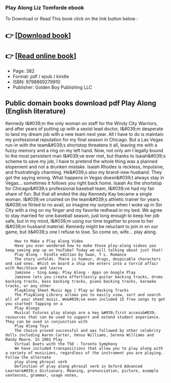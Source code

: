 ### Play Along Liz Tomforde ebook

To Download or Read This book click on the link button below :

## 👉  [**[Download book](http://ebooksharez.info/download.php?group=book&from=github.com&id=713908&lnk=1081 "Download book")**]

## 👉  [**[Read online book](http://ebooksharez.info/download.php?group=book&from=github.com&id=713908&lnk=1081 "Read online book")**]


* Page: 382
* Format: pdf / epub / kindle
* ISBN: 9798869279910
* Publisher: Golden Boy Publishing LLC



## Public domain books download pdf Play Along (English literature)



Kennedy I&amp;#039;m the only woman on staff for the Windy City Warriors, and after years of putting up with a sexist lead doctor, I&amp;#039;m desperate to land my dream job with a new team next year. All I have to do is maintain my professional reputation for my final season in Chicago. But a Las Vegas run-in with the team&amp;#039;s shortstop threatens it all, leaving me with a fuzzy memory and a ring on my left hand. Now, not only am I legally bound to the most persistent man I&amp;#039;ve ever met, but thanks to Isaiah&amp;#039;s scheme to save my job, I have to pretend the whole thing was a planned elopement and not a drunken mistake. Isaiah Rhodes is reckless, impulsive, and frustratingly charming. He&amp;#039;s also my brand-new husband. They got the saying wrong. What happens in Vegas doesn&amp;#039;t always stay in Vegas... sometimes it follows you right back home. Isaiah As the shortstop for Chicago&amp;#039;s professional baseball team, I&amp;#039;ve had my fair share of fun. But that all ended the day Kennedy Kay became a single woman. I&amp;#039;ve crushed on the team&amp;#039;s athletic trainer for years. I&amp;#039;ve flirted to no avail, so imagine my surprise when I woke up in Sin City with a ring on my finger and my favorite redhead in my bed. We agree to stay married for one baseball season, just long enough to keep her job safe, but in my mind, I&amp;#039;m using our time together to prove to her I&amp;#039;m husband material. Kennedy might be reluctant to join in on our game, but it&amp;#039;s one I refuse to lose. So come on, wife... play along.


        How to Make a Play Along Video
        Have you ever wondered how to make those play-along videos you keep seeing pop up on YouTube? Today we will talking about just that!
        Play Along - Kindle edition by Swan, T L. Romance
        The story unfolds. There is humour, drugs, despicable characters and sad ones. Whist on board a ship she enters into a torrid affair with Mac/Stace and learns 
        Jamzone - Sing &amp; Play Along - Apps on Google Play
        Jamzone lets you create effortlessly guitar backing tracks, drums backing tracks, bass backing tracks, piano backing tracks, karaoke tracks, or any other 
        PlayAlong Sheet Music App | Play w/ Backing Tracks
        The PlayAlong Library allows you to easily view, sort and search all of your sheet music. We&#039;ve even included 15 free songs to get you started! Tapping on a 
        Play Alongs
        Musical Futures play alongs are a key &#039;first access&#039; resources that can be used to support and extend student experience. They can be used in conjunction with 
        Play Along Toys
        The choice proved successful and was followed by other celebrity dolls including Aaron Carter, Venus Williams, Serena Williams and Mandy Moore. In 2001 Play 
        Virtual Duets with the TSO - Toronto Symphony
        We have included transpositions that allow you to play along with a variety of musicians, regardless of the instrument you are playing. Follow the alternate 
        play along phrasal verb
        Definition of play along phrasal verb in Oxford Advanced Learner&#039;s Dictionary. Meaning, pronunciation, picture, example sentences, grammar, usage notes, 
    




